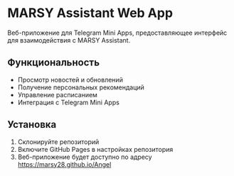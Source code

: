 # MARSY Assistant Web App

Веб-приложение для Telegram Mini Apps, предоставляющее интерфейс для взаимодействия с MARSY Assistant.

## Функциональность

- Просмотр новостей и обновлений
- Получение персональных рекомендаций
- Управление расписанием
- Интеграция с Telegram Mini Apps

## Установка

1. Склонируйте репозиторий
2. Включите GitHub Pages в настройках репозитория
3. Веб-приложение будет доступно по адресу https://marsy28.github.io/Angel

